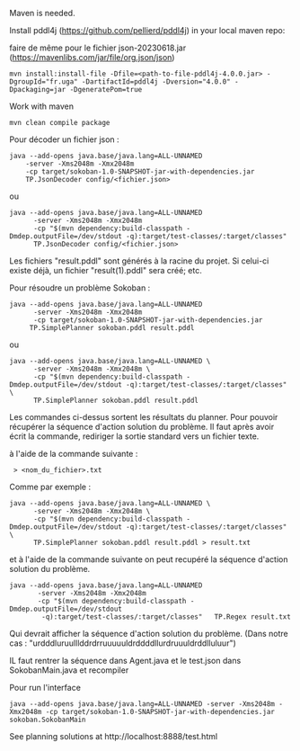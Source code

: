 Maven is needed.

Install pddl4j (https://github.com/pellierd/pddl4j) in your local maven repo:

faire de même pour le fichier json-20230618.jar (https://mavenlibs.com/jar/file/org.json/json)
```
mvn install:install-file -Dfile=<path-to-file-pddl4j-4.0.0.jar> -DgroupId="fr.uga" -DartifactId=pddl4j -Dversion="4.0.0" -Dpackaging=jar -DgeneratePom=true
 ```
Work with maven
```
mvn clean compile package
```

Pour décoder un fichier json :
```
java --add-opens java.base/java.lang=ALL-UNNAMED 
    -server -Xms2048m -Xmx2048m 
    -cp target/sokoban-1.0-SNAPSHOT-jar-with-dependencies.jar 
    TP.JsonDecoder config/<fichier.json>  

```
ou
```
java --add-opens java.base/java.lang=ALL-UNNAMED
      -server -Xms2048m -Xmx2048m 
      -cp "$(mvn dependency:build-classpath -Dmdep.outputFile=/dev/stdout -q):target/test-classes/:target/classes" 
      TP.JsonDecoder config/<fichier.json>
```
Les fichiers "result.pddl" sont générés à la racine du projet.
Si celui-ci existe déjà, un fichier "result(1).pddl" sera créé; etc.

Pour résoudre un problème Sokoban :
```
java --add-opens java.base/java.lang=ALL-UNNAMED 
      -server -Xms2048m -Xmx2048m 
      -cp target/sokoban-1.0-SNAPSHOT-jar-with-dependencies.jar 
     TP.SimplePlanner sokoban.pddl result.pddl 
```
ou
```
java --add-opens java.base/java.lang=ALL-UNNAMED \
      -server -Xms2048m -Xmx2048m \
      -cp "$(mvn dependency:build-classpath -Dmdep.outputFile=/dev/stdout -q):target/test-classes/:target/classes" \
      TP.SimplePlanner sokoban.pddl result.pddl 
```
Les commandes ci-dessus sortent les résultats du planner. 
Pour pouvoir récupérer la séquence d'action solution du problème.
Il faut après avoir écrit la commande, rediriger la sortie standard vers un fichier texte.

à l'aide de la commande suivante :
```
 > <nom_du_fichier>.txt
```
Comme par exemple :
```
java --add-opens java.base/java.lang=ALL-UNNAMED \
      -server -Xms2048m -Xmx2048m \
      -cp "$(mvn dependency:build-classpath -Dmdep.outputFile=/dev/stdout -q):target/test-classes/:target/classes" \
      TP.SimplePlanner sokoban.pddl result.pddl > result.txt
```
et à l'aide de la commande suivante on peut recupéré la séquence d'action solution du problème.
```
java --add-opens java.base/java.lang=ALL-UNNAMED
       -server -Xms2048m -Xmx2048m
       -cp "$(mvn dependency:build-classpath -Dmdep.outputFile=/dev/stdout
        -q):target/test-classes/:target/classes"   TP.Regex result.txt
```
Qui devrait afficher la séquence d'action solution du problème.
(Dans notre cas : "urdddluruulllddrdrruuuuuldrddddllurdruuuldrddlluluur")
   
IL faut rentrer la séquence dans Agent.java et le test.json dans SokobanMain.java et recompiler

Pour run l'interface
```
java --add-opens java.base/java.lang=ALL-UNNAMED -server -Xms2048m -Xmx2048m -cp target/sokoban-1.0-SNAPSHOT-jar-with-dependencies.jar sokoban.SokobanMain
```

See planning solutions at http://localhost:8888/test.html